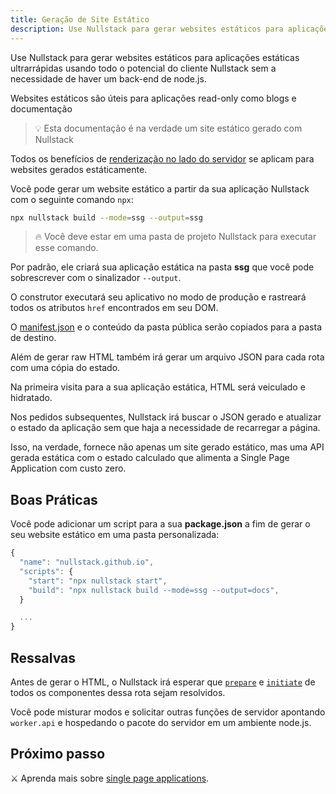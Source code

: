 ```yaml
---
title: Geração de Site Estático
description: Use Nullstack para gerar websites estáticos para aplicações estáticas ultrarrápidas usando todo o potencial de Nullstack sem a necessidade de ter um back-end de node.js
---
```


Use Nullstack para gerar websites estáticos para aplicações estáticas ultrarrápidas usando todo o potencial do cliente Nullstack sem a necessidade de haver um back-end de node.js.

Websites estáticos são úteis para aplicações read-only como blogs e documentação

> 💡 Esta documentação é na verdade um site estático gerado com Nullstack

Todos os benefícios de [renderização no lado do servidor](/pt-br/renderizando-no-servidor) se aplicam para websites gerados estáticamente.

Você pode gerar um website estático a partir da sua aplicação Nullstack com o seguinte comando `npx`:

```sh
npx nullstack build --mode=ssg --output=ssg
```

> 🔥 Você deve estar em uma pasta de projeto Nullstack para executar esse comando.

Por padrão, ele criará sua aplicação estática na pasta **ssg** que você pode sobrescrever com o sinalizador `--output`.

O construtor executará seu aplicativo no modo de produção e rastreará todos os atributos `href` encontrados em seu DOM.

O [manifest.json](/pt-br/contexto-project) e o conteúdo da pasta pública serão copiados para a pasta de destino.

Além de gerar raw HTML também irá gerar um arquivo JSON para cada rota com uma cópia do estado.

Na primeira visita para a sua aplicação estática, HTML será veiculado e hidratado.

Nos pedidos subsequentes, Nullstack irá buscar o JSON gerado e atualizar o estado da aplicação sem que haja a necessidade de recarregar a página.

Isso, na verdade, fornece não apenas um site gerado estático, mas uma API gerada estática com o estado calculado que alimenta a Single Page Application com custo zero.

## Boas Práticas

Você pode adicionar um script para a sua **package.json** a fim de gerar o seu website estático em uma pasta personalizada:

```jsx
{
  "name": "nullstack.github.io",
  "scripts": {
    "start": "npx nullstack start",
    "build": "npx nullstack build --mode=ssg --output=docs",
  }

  ...
}

```

## Ressalvas

Antes de gerar o HTML, o Nullstack irá esperar que [`prepare`](/ciclo-de-vida-full-stack) e [`initiate`](/ciclo-de-vida-full-stack) de todos os componentes dessa rota sejam resolvidos.

Você pode misturar modos e solicitar outras funções de servidor apontando `worker.api` e hospedando o pacote do servidor em um ambiente node.js.

## Próximo passo

⚔ Aprenda mais sobre [single page applications](/pt-br/aplicacao-de-pagina-unica).
